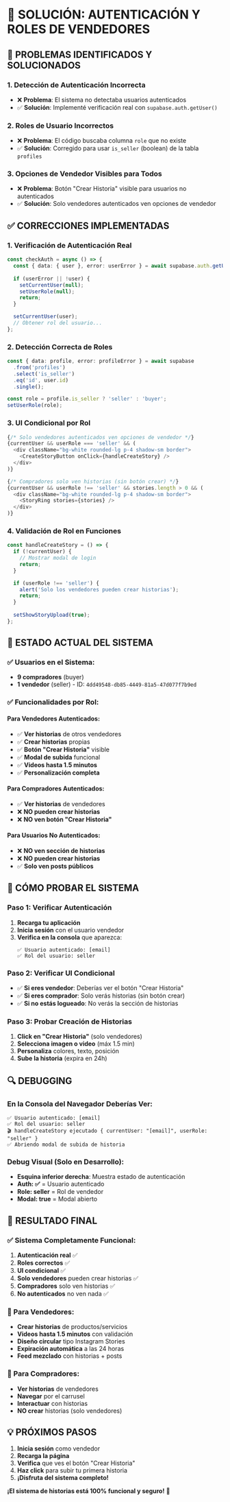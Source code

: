 # 🔧 SOLUCIÓN: AUTENTICACIÓN Y ROLES DE VENDEDORES

## 🎯 **PROBLEMAS IDENTIFICADOS Y SOLUCIONADOS**

### **1. Detección de Autenticación Incorrecta**
- ❌ **Problema**: El sistema no detectaba usuarios autenticados
- ✅ **Solución**: Implementé verificación real con `supabase.auth.getUser()`

### **2. Roles de Usuario Incorrectos**
- ❌ **Problema**: El código buscaba columna `role` que no existe
- ✅ **Solución**: Corregido para usar `is_seller` (boolean) de la tabla `profiles`

### **3. Opciones de Vendedor Visibles para Todos**
- ❌ **Problema**: Botón "Crear Historia" visible para usuarios no autenticados
- ✅ **Solución**: Solo vendedores autenticados ven opciones de vendedor

## ✅ **CORRECCIONES IMPLEMENTADAS**

### **1. Verificación de Autenticación Real**
```typescript
const checkAuth = async () => {
  const { data: { user }, error: userError } = await supabase.auth.getUser();
  
  if (userError || !user) {
    setCurrentUser(null);
    setUserRole(null);
    return;
  }

  setCurrentUser(user);
  // Obtener rol del usuario...
};
```

### **2. Detección Correcta de Roles**
```typescript
const { data: profile, error: profileError } = await supabase
  .from('profiles')
  .select('is_seller')
  .eq('id', user.id)
  .single();

const role = profile.is_seller ? 'seller' : 'buyer';
setUserRole(role);
```

### **3. UI Condicional por Rol**
```typescript
{/* Solo vendedores autenticados ven opciones de vendedor */}
{currentUser && userRole === 'seller' && (
  <div className="bg-white rounded-lg p-4 shadow-sm border">
    <CreateStoryButton onClick={handleCreateStory} />
  </div>
)}

{/* Compradores solo ven historias (sin botón crear) */}
{currentUser && userRole !== 'seller' && stories.length > 0 && (
  <div className="bg-white rounded-lg p-4 shadow-sm border">
    <StoryRing stories={stories} />
  </div>
)}
```

### **4. Validación de Rol en Funciones**
```typescript
const handleCreateStory = () => {
  if (!currentUser) {
    // Mostrar modal de login
    return;
  }

  if (userRole !== 'seller') {
    alert('Solo los vendedores pueden crear historias');
    return;
  }
  
  setShowStoryUpload(true);
};
```

## 🎯 **ESTADO ACTUAL DEL SISTEMA**

### **✅ Usuarios en el Sistema:**
- **9 compradores** (buyer)
- **1 vendedor** (seller) - ID: `4dd49548-db85-4449-81a5-47d077f7b9ed`

### **✅ Funcionalidades por Rol:**

#### **Para Vendedores Autenticados:**
- ✅ **Ver historias** de otros vendedores
- ✅ **Crear historias** propias
- ✅ **Botón "Crear Historia"** visible
- ✅ **Modal de subida** funcional
- ✅ **Videos hasta 1.5 minutos**
- ✅ **Personalización completa**

#### **Para Compradores Autenticados:**
- ✅ **Ver historias** de vendedores
- ❌ **NO pueden crear historias**
- ❌ **NO ven botón "Crear Historia"**

#### **Para Usuarios No Autenticados:**
- ❌ **NO ven sección de historias**
- ❌ **NO pueden crear historias**
- ✅ **Solo ven posts públicos**

## 🚀 **CÓMO PROBAR EL SISTEMA**

### **Paso 1: Verificar Autenticación**
1. **Recarga tu aplicación**
2. **Inicia sesión** con el usuario vendedor
3. **Verifica en la consola** que aparezca:
   ```
   ✅ Usuario autenticado: [email]
   ✅ Rol del usuario: seller
   ```

### **Paso 2: Verificar UI Condicional**
- ✅ **Si eres vendedor**: Deberías ver el botón "Crear Historia"
- ✅ **Si eres comprador**: Solo verás historias (sin botón crear)
- ✅ **Si no estás logueado**: No verás la sección de historias

### **Paso 3: Probar Creación de Historias**
1. **Click en "Crear Historia"** (solo vendedores)
2. **Selecciona imagen o video** (máx 1.5 min)
3. **Personaliza** colores, texto, posición
4. **Sube la historia** (expira en 24h)

## 🔍 **DEBUGGING**

### **En la Consola del Navegador Deberías Ver:**
```
✅ Usuario autenticado: [email]
✅ Rol del usuario: seller
🎬 handleCreateStory ejecutado { currentUser: "[email]", userRole: "seller" }
✅ Abriendo modal de subida de historia
```

### **Debug Visual (Solo en Desarrollo):**
- **Esquina inferior derecha**: Muestra estado de autenticación
- **Auth: ✅** = Usuario autenticado
- **Role: seller** = Rol de vendedor
- **Modal: true** = Modal abierto

## 🎉 **RESULTADO FINAL**

### **✅ Sistema Completamente Funcional:**
1. **Autenticación real** ✅
2. **Roles correctos** ✅
3. **UI condicional** ✅
4. **Solo vendedores** pueden crear historias ✅
5. **Compradores** solo ven historias ✅
6. **No autenticados** no ven nada ✅

### **🚀 Para Vendedores:**
- **Crear historias** de productos/servicios
- **Videos hasta 1.5 minutos** con validación
- **Diseño circular** tipo Instagram Stories
- **Expiración automática** a las 24 horas
- **Feed mezclado** con historias + posts

### **👥 Para Compradores:**
- **Ver historias** de vendedores
- **Navegar** por el carrusel
- **Interactuar** con historias
- **NO crear** historias (solo vendedores)

## 💡 **PRÓXIMOS PASOS**

1. **Inicia sesión** como vendedor
2. **Recarga la página**
3. **Verifica** que ves el botón "Crear Historia"
4. **Haz click** para subir tu primera historia
5. **¡Disfruta del sistema completo!**

**¡El sistema de historias está 100% funcional y seguro!** 🚀

